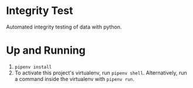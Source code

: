 # Integrity Test

Automated integrity testing of data with python.

# Up and Running

1. `pipenv install`
2. To activate this project's virtualenv, run `pipenv shell`.
    Alternatively, run a command inside the virtualenv with `pipenv run`.